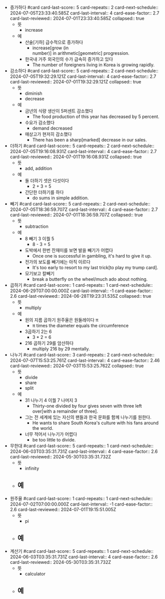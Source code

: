 - 증가하다 #card
  card-last-score:: 5
  card-repeats:: 2
  card-next-schedule:: 2024-07-05T23:33:40.585Z
  card-last-interval:: 4
  card-ease-factor:: 2.7
  card-last-reviewed:: 2024-07-01T23:33:40.585Z
  collapsed:: true
	- 뜻
		- increase
	- 예
		- 산술[기하] 급수적으로 증가하다
			- increase[grow (in number)] in arithmetic[geometric] progression.
		- 한국내 거주 외국인의 수가 급속히 증가하고 있다
			- The number of foreigners living in Korea is growing rapidly.
- 감소하다 #card
  card-last-score:: 5
  card-repeats:: 2
  card-next-schedule:: 2024-07-05T19:32:29.121Z
  card-last-interval:: 4
  card-ease-factor:: 2.7
  card-last-reviewed:: 2024-07-01T19:32:29.121Z
  collapsed:: true
	- 뜻
		- diminish
		- decrease
	- 예
		- 금년의 식량 생산이 5퍼센트 감소했다
			- The food production of this year has decreased by 5 percent.
		- 수요가 감소했다
			- demand decreased
		- 매상고가 현저히 감소했다
			- There has been a sharp[marked] decrease in our sales.
- 더하기 #card
  card-last-score:: 5
  card-repeats:: 2
  card-next-schedule:: 2024-07-05T19:16:08.931Z
  card-last-interval:: 4
  card-ease-factor:: 2.7
  card-last-reviewed:: 2024-07-01T19:16:08.931Z
  collapsed:: true
	- 뜻
		- add, addition
	- 예
		- 둘 더하기 셋은 다섯이다
			- 2 + 3 = 5
		- 간단한 더하기를 하다
			- do sums in simple addition.
- 빼기 #card
  card-last-score:: 5
  card-repeats:: 2
  card-next-schedule:: 2024-07-05T18:36:59.707Z
  card-last-interval:: 4
  card-ease-factor:: 2.7
  card-last-reviewed:: 2024-07-01T18:36:59.707Z
  collapsed:: true
	- 뜻
		- subtraction
	- 예
		- 8 빼기 3 이퀄 5
			- 8 - 3 = 5
		- 도박에서 한번 잔재미를 보면 발을 빼기가 어렵다
			- Once one is successful in gambling, it's hard to give it up.
		- 전가의 보도를 빼기에는 아직 이르다
			- It's too early to resort to my last trick[to play my trump card].
		- 모기보고 칼빼기
			- break a butterfly on the wheel/much ado about nothing.
- 곱하기 #card
  card-last-score:: 1
  card-repeats:: 1
  card-next-schedule:: 2024-06-29T07:00:00.000Z
  card-last-interval:: -1
  card-ease-factor:: 2.6
  card-last-reviewed:: 2024-06-28T19:23:31.535Z
  collapsed:: true
	- 뜻
		- multiply
	- 예
		- 원의 지름 곱하기 원주율은 원둘레이다 π
			- π times the diameter equals the circumference
		- 3곱하기 2는 6
			- 3 * 2 = 6
		- 216 곱하기 29를 암산하다
			- multiply 216 by 29 mentally.
- 나누기 #card
  card-last-score:: 3
  card-repeats:: 2
  card-next-schedule:: 2024-07-07T15:53:25.761Z
  card-last-interval:: 4
  card-ease-factor:: 2.46
  card-last-reviewed:: 2024-07-03T15:53:25.762Z
  collapsed:: true
	- 뜻
		- divide
		- share
		- split
	- 예
		- 31 나누기 4 이퀄 7 나머지 3
			- Thirty-one divided by four gives seven with three left over[with a remainder of three].
		- 그는 전 세계에 있는 자신의 팬들과 한국 문화를 함께 나누기를 원한다.
			- He wants to share South Korea's culture with his fans around the world.
		- 너무 적어서 나누기가 어렵다
			- be too little to divide.
- 무한대 #card
  card-last-score:: 5
  card-repeats:: 1
  card-next-schedule:: 2024-06-03T03:35:31.731Z
  card-last-interval:: 4
  card-ease-factor:: 2.6
  card-last-reviewed:: 2024-05-30T03:35:31.732Z
	- 뜻
		- infinity
	- 예
		-
- 원주율 #card
  card-last-score:: 1
  card-repeats:: 1
  card-next-schedule:: 2024-07-02T07:00:00.000Z
  card-last-interval:: -1
  card-ease-factor:: 2.6
  card-last-reviewed:: 2024-07-01T19:15:51.005Z
	- 뜻
		- pi
	- 예
		-
- 계산기 #card
  card-last-score:: 5
  card-repeats:: 1
  card-next-schedule:: 2024-06-03T03:35:31.731Z
  card-last-interval:: 4
  card-ease-factor:: 2.6
  card-last-reviewed:: 2024-05-30T03:35:31.732Z
	- 뜻
		- calculator
	- 예
		-